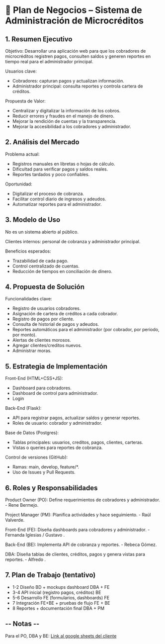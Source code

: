 # 📌 Plan de Negocios – Sistema de Administración de Microcréditos
## 1. Resumen Ejecutivo

Objetivo: Desarrollar una aplicación web para que los cobradores de microcréditos registren pagos, consulten saldos y generen reportes en tiempo real para el administrador principal.

Usuarios clave:
- Cobradores: capturan pagos y actualizan información.
- Administrador principal: consulta reportes y controla cartera de créditos.

Propuesta de Valor:
- Centralizar y digitalizar la información de los cobros.
- Reducir errores y fraudes en el manejo de dinero.
- Mejorar la rendición de cuentas y la transparencia.
- Mejorar la accesibilidad a los cobradores y administrador.

## 2. Análisis del Mercado

Problema actual:
 - Registros manuales en libretas o hojas de cálculo.
 - Dificultad para verificar pagos y saldos reales.
 - Reportes tardados y poco confiables.

Oportunidad:
- Digitalizar el proceso de cobranza.
- Facilitar control diario de ingresos y adeudos.
- Automatizar reportes para el administrador.

## 3. Modelo de Uso

No es un sistema abierto al público.

Clientes internos: personal de cobranza y administrador principal.

Beneficios esperados:

- Trazabilidad de cada pago.
- Control centralizado de cuentas.
- Reducción de tiempos en conciliación de dinero.

## 4. Propuesta de Solución

Funcionalidades clave:
- Registro de usuarios cobradores.
- Asignación de cartera de créditos a cada cobrador.
- Registro de pagos por cliente.
- Consulta de historial de pagos y adeudos.
- Reportes automáticos para el administrador (por cobrador, por periodo, por monto).
- Alertas de clientes morosos.
- Agregar clientes/creditos nuevos.
- Administrar moras.

## 5. Estrategia de Implementación

Front-End (HTML+CSS+JS):
- Dashboard para cobradores.
- Dashboard de control para administrador.
- Login

Back-End (Flask):

- API para registrar pagos, actualizar saldos y generar reportes.
- Roles de usuario: cobrador y administrador.

Base de Datos (Postgres):
- Tablas principales: usuarios, creditos, pagos, clientes, carteras.
- Vistas o queries para reportes de cobranza.

Control de versiones (GitHub):
- Ramas: main, develop, feature/*.
- Uso de Issues y Pull Requests.

## 6. Roles y Responsabilidades

Product Owner (PO): Define requerimientos de cobradores y administrador. - Rene Bermejo.

Project Manager (PM): Planifica actividades y hace seguimiento. - Raúl Valverde.

Front-End (FE): Diseña dashboards para cobradores y administrador. - Fernanda Iglesias / Gustavo .

Back-End (BE): Implementa API de cobranza y reportes. - Rebeca Gómez.

DBA: Diseña tablas de clientes, créditos, pagos y genera vistas para reportes. - Alfredo .

## 7. Plan de Trabajo (tentativo)
- 1-2	  Diseño BD + mockups dashboard	  DBA + FE
- 3-4	  API inicial (registro pagos, créditos)	  BE
- 5-6	  Desarrollo FE (formularios, dashboards)	  FE
- 7	  Integración FE+BE + pruebas de flujo	  FE + BE
- 8	  Reportes + documentación final	  DBA + PM

## -- Notas --
Para el PO, DBA y BE: [Link al google sheets del cliente](https://docs.google.com/spreadsheets/d/1zv5CVmtzXvHYGdaY3UP40fK2whJVYFIGNw84OHz_w0c/edit?usp=sharing)
